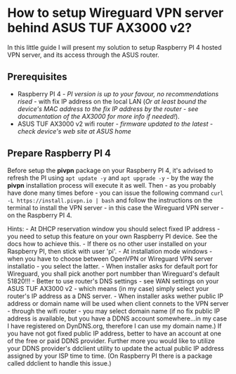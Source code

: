 # How to setup Wireguard VPN server behind ASUS TUF AX3000 v2?
In this little guide I will present my solution to setup Raspberry PI 4 hosted VPN server, and its access through the ASUS router.
## Prerequisites
- Raspberry PI 4 - *PI version is up to your favour, no recommendations rised* - with fix IP address on the local LAN (*Or at least bound the device's MAC address to the fix IP address by the router - see documentation of the AX3000 for more info if needed!*).
- ASUS TUF AX3000 v2 wifi router - *firmware updated to the latest - check device's web site at ASUS home*

## Prepare Raspberry PI 4
Before setup the **pivpn** package on your Raspberry PI 4, it's advised to refresh the PI using ```apt update -y``` and ```apt upgrade -y``` - by the way the **pivpn** installation process will execute it as well.
Then - as you probably have done many times before - you can issue the following command ```curl -L https://install.pivpn.io | bash``` and follow the instructions on the terminal to install the VPN server - in this case the Wireguard VPN server - on the Raspberry PI 4.

Hints:
        -  At DHCP reservation window you should select fixed IP address - you need to setup this 
        feature on your own Raspberry PI device. See the docs how to achieve this.
        -  If there os no other user installed on your Raspberry PI, then stick with user 'pi'.
        -  At installation mode windows - when you have to choose between OpenVPN or 
        Wireguard VPN server installatio - you select the latter.
        -  When installer asks for default port for Wireguard, you shall pick another port 
             numbber than Wireguard's default 51820!!!
        -  Better to use router's DNS settings - see WAN settings on your ASUS TUF AX3000 v2 - 
             which means (in my case) simply select your router's IP address as a DNS server.
        -  When installer asks wether public IP address or domain name will be used when 
             client connets to the VPN server - through the wifi router - you may select 
             domain name (if no fix public IP address is available, but you have a DDNS 
             account somewhere...in my case I have registered on DynDNS.org, therefore 
             I can use my domain name.) If you have not got fixed public IP address, 
             better to have an account at one of the free or paid DDNS provider. Further 
             more you would like to utilize your DDNS provider's ddclient utility to 
             update the actual public IP address assigned by your ISP time to time. 
             (On Raspberry PI there is a package called ddclient to handle this issue.)
